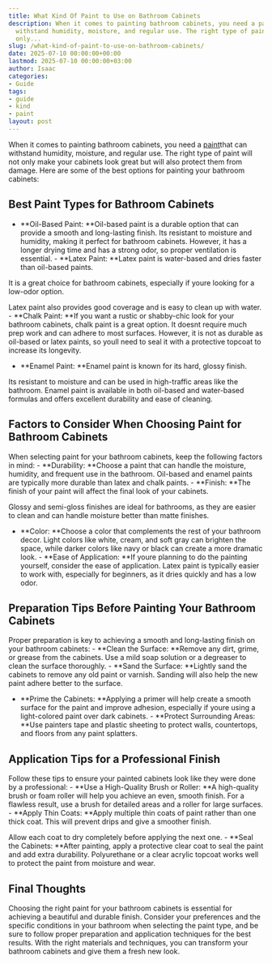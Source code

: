 ```yaml
---
title: What Kind Of Paint to Use on Bathroom Cabinets
description: When it comes to painting bathroom cabinets, you need a paint that can
  withstand humidity, moisture, and regular use. The right type of paint will not
  only...
slug: /what-kind-of-paint-to-use-on-bathroom-cabinets/
date: 2025-07-10 00:00:00+00:00
lastmod: 2025-07-10 00:00:00+03:00
author: Isaac
categories:
- Guide
tags:
- guide
- kind
- paint
layout: post
---
```

When it comes to painting bathroom cabinets, you need a [paint](https://pestpolicy.com/what-kind-of-paint-can-be-used-on-concrete/)that can withstand humidity, moisture, and regular use. The right type of paint will not only make your cabinets look great but will also protect them from damage. Here are some of the best options for painting your bathroom cabinets:

##  Best Paint Types for Bathroom Cabinets

- **Oil-Based Paint: **Oil-based paint is a durable option that can provide a smooth and long-lasting finish. Its resistant to moisture and humidity, making it perfect for bathroom cabinets. However, it has a longer drying time and has a strong odor, so proper ventilation is essential. - **Latex Paint: **Latex paint is water-based and dries faster than oil-based paints.

It is a great choice for bathroom cabinets, especially if youre looking for a low-odor option.

Latex paint also provides good coverage and is easy to clean up with water. - **Chalk Paint: **If you want a rustic or shabby-chic look for your bathroom cabinets, chalk paint is a great option. It doesnt require much prep work and can adhere to most surfaces. However, it is not as durable as oil-based or latex paints, so youll need to seal it with a protective topcoat to increase its longevity.

- **Enamel Paint: **Enamel paint is known for its hard, glossy finish.

Its resistant to moisture and can be used in high-traffic areas like the bathroom. Enamel paint is available in both oil-based and water-based formulas and offers excellent durability and ease of cleaning.

##  Factors to Consider When Choosing Paint for Bathroom Cabinets

When selecting paint for your bathroom cabinets, keep the following factors in mind: - **Durability: **Choose a paint that can handle the moisture, humidity, and frequent use in the bathroom. Oil-based and enamel paints are typically more durable than latex and chalk paints. - **Finish: **The finish of your paint will affect the final look of your cabinets.

Glossy and semi-gloss finishes are ideal for bathrooms, as they are easier to clean and can handle moisture better than matte finishes.

- **Color: **Choose a color that complements the rest of your bathroom decor. Light colors like white, cream, and soft gray can brighten the space, while darker colors like navy or black can create a more dramatic look. - **Ease of Application: **If youre planning to do the painting yourself, consider the ease of application. Latex paint is typically easier to work with, especially for beginners, as it dries quickly and has a low odor.

##  Preparation Tips Before Painting Your Bathroom Cabinets

Proper preparation is key to achieving a smooth and long-lasting finish on your bathroom cabinets: - **Clean the Surface: **Remove any dirt, grime, or grease from the cabinets. Use a mild soap solution or a degreaser to clean the surface thoroughly. - **Sand the Surface: **Lightly sand the cabinets to remove any old paint or varnish. Sanding will also help the new paint adhere better to the surface.

- **Prime the Cabinets: **Applying a primer will help create a smooth surface for the paint and improve adhesion, especially if youre using a light-colored paint over dark cabinets. - **Protect Surrounding Areas: **Use painters tape and plastic sheeting to protect walls, countertops, and floors from any paint splatters.

##  Application Tips for a Professional Finish

Follow these tips to ensure your painted cabinets look like they were done by a professional: - **Use a High-Quality Brush or Roller: **A high-quality brush or foam roller will help you achieve an even, smooth finish. For a flawless result, use a brush for detailed areas and a roller for large surfaces. - **Apply Thin Coats: **Apply multiple thin coats of paint rather than one thick coat. This will prevent drips and give a smoother finish.

Allow each coat to dry completely before applying the next one. - **Seal the Cabinets: **After painting, apply a protective clear coat to seal the paint and add extra durability. Polyurethane or a clear acrylic topcoat works well to protect the paint from moisture and wear.

##  Final Thoughts

Choosing the right paint for your bathroom cabinets is essential for achieving a beautiful and durable finish. Consider your preferences and the specific conditions in your bathroom when selecting the paint type, and be sure to follow proper preparation and application techniques for the best results. With the right materials and techniques, you can transform your bathroom cabinets and give them a fresh new look.